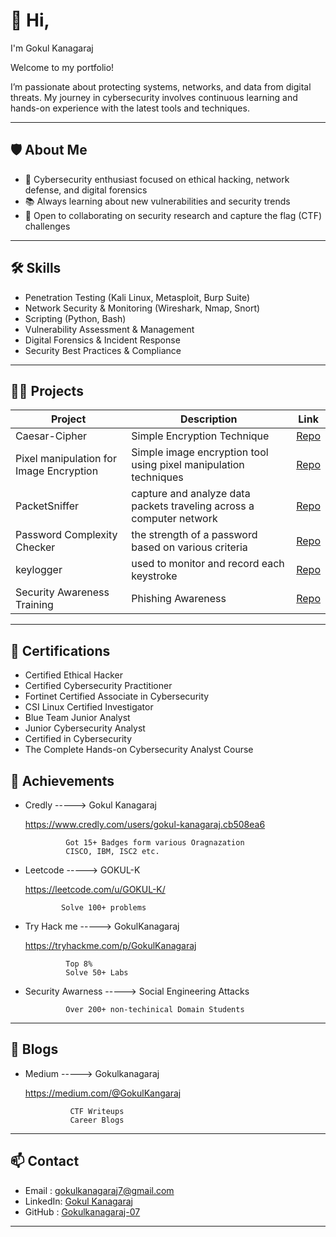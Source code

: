 # 👋 Hi, 
    
I'm Gokul Kanagaraj

  Welcome to my portfolio! 
  
  
    
I’m passionate about protecting systems, networks, and data from digital threats. My journey in cybersecurity involves continuous learning and hands-on experience with the latest tools and techniques.

---

## 🛡️ About Me

- 🔐 Cybersecurity enthusiast focused on ethical hacking, network defense, and digital forensics
- 📚 Always learning about new vulnerabilities and security trends
- 🤝 Open to collaborating on security research and capture the flag (CTF) challenges

---

## 🛠️ Skills

- Penetration Testing (Kali Linux, Metasploit, Burp Suite)
- Network Security & Monitoring (Wireshark, Nmap, Snort)
- Scripting (Python, Bash)
- Vulnerability Assessment & Management
- Digital Forensics & Incident Response
- Security Best Practices & Compliance

---

## 🧑‍💻 Projects

| Project | Description | Link |
|---------|-------------|------|
| Caesar-Cipher | Simple Encryption Technique | [Repo](https://github.com/Gokulkanagaraj-07/caesar-cipher.git) |
| Pixel manipulation for Image Encryption | Simple image encryption tool using pixel manipulation techniques | [Repo](https://github.com/Gokulkanagaraj-07/image-encryption-and-decryption.git) |
| PacketSniffer | capture and analyze data packets traveling across a computer network | [Repo](https://github.com/Gokulkanagaraj-07/Packet-Sniffer.git) |
| Password Complexity Checker | the strength of a password based on various criteria | [Repo](https://github.com/Gokulkanagaraj-07/Password_Complexity_checker.git) |
| keylogger | used to monitor and record each keystroke | [Repo](https://github.com/Gokulkanagaraj-07/keylogger.git) |
| Security Awareness Training | Phishing Awareness | [Repo](https://github.com/Gokulkanagaraj-07/Phishing_Awareness.git) |


---

## 📃 Certifications

- Certified Ethical Hacker
- Certified Cybersecurity Practitioner
- Fortinet Certified Associate in Cybersecurity
- CSI Linux Certified Investigator
- Blue Team Junior Analyst
- Junior Cybersecurity Analyst
- Certified in Cybersecurity
- The Complete Hands-on Cybersecurity Analyst Course


## 🏅 Achievements


- Credly       -----> Gokul Kanagaraj

  
    https://www.credly.com/users/gokul-kanagaraj.cb508ea6

               Got 15+ Badges form various Oragnazation
               CISCO, IBM, ISC2 etc.

 - Leetcode    -----> GOKUL-K

   
    https://leetcode.com/u/GOKUL-K/

               Solve 100+ problems


- Try Hack me  -----> GokulKanagaraj

  https://tryhackme.com/p/GokulKanagaraj

  
               Top 8%
               Solve 50+ Labs
- Security Awarness -----> Social Engineering Attacks

               Over 200+ non-techinical Domain Students
---
## 📝 Blogs

- Medium     -----> Gokulkanagaraj
  
   https://medium.com/@GokulKangaraj
  
                CTF Writeups
                Career Blogs
 

---

## 📫 Contact

- Email   : gokulkanagaraj7@gmail.com
- LinkedIn: [Gokul Kanagaraj](https://www.linkedin.com/in/gokul-kanagaraj07/)
- GitHub  : [Gokulkanagaraj-07](https://github.com/Gokulkanagaraj-07)

---



